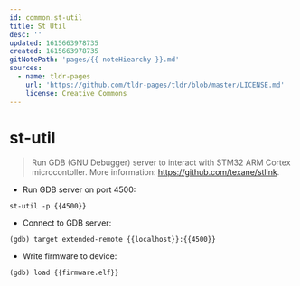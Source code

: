 ```yaml
---
id: common.st-util
title: St Util
desc: ''
updated: 1615663978735
created: 1615663978735
gitNotePath: 'pages/{{ noteHiearchy }}.md'
sources:
  - name: tldr-pages
    url: 'https://github.com/tldr-pages/tldr/blob/master/LICENSE.md'
    license: Creative Commons
---
```

# st-util

> Run GDB (GNU Debugger) server to interact with STM32 ARM Cortex microcontoller.
> More information: <https://github.com/texane/stlink>.

- Run GDB server on port 4500:

`st-util -p {{4500}}`

- Connect to GDB server:

`(gdb) target extended-remote {{localhost}}:{{4500}}`

- Write firmware to device:

`(gdb) load {{firmware.elf}}`

